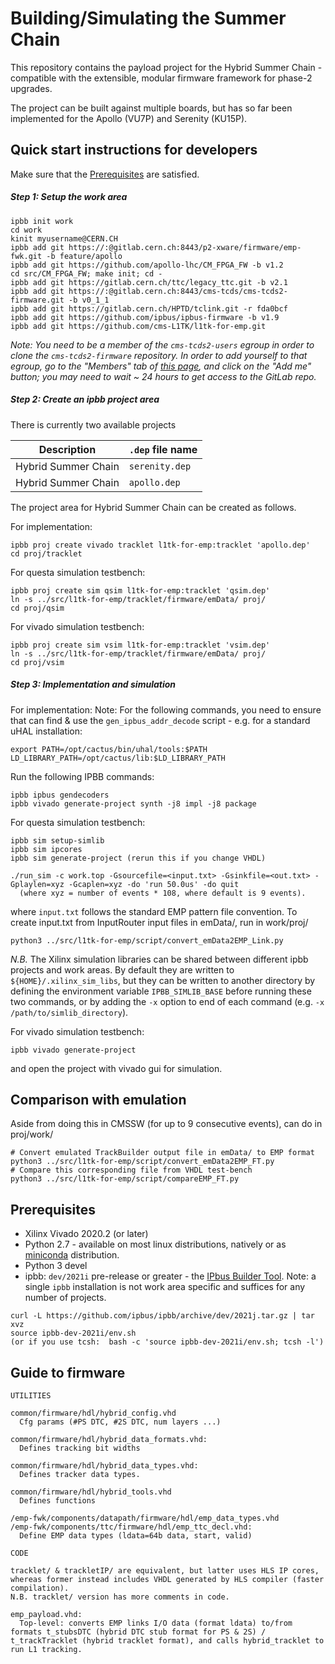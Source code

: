 # Building/Simulating the Summer Chain #

This repository contains the payload project for the Hybrid Summer Chain - compatible with the extensible, modular firmware framework for phase-2 upgrades.

The project can be built against multiple boards, but has so far been implemented for the Apollo (VU7P) and Serenity (KU15P).

## Quick start instructions for developers ##

Make sure that the [Prerequisites](#prerequisites) are satisfied.

##### Step 1: Setup the work area

```
ipbb init work
cd work
kinit myusername@CERN.CH
ipbb add git https://:@gitlab.cern.ch:8443/p2-xware/firmware/emp-fwk.git -b feature/apollo
ipbb add git https://github.com/apollo-lhc/CM_FPGA_FW -b v1.2
cd src/CM_FPGA_FW; make init; cd -
ipbb add git https://gitlab.cern.ch/ttc/legacy_ttc.git -b v2.1
ipbb add git https://:@gitlab.cern.ch:8443/cms-tcds/cms-tcds2-firmware.git -b v0_1_1
ipbb add git https://gitlab.cern.ch/HPTD/tclink.git -r fda0bcf
ipbb add git https://github.com/ipbus/ipbus-firmware -b v1.9
ipbb add git https://github.com/cms-L1TK/l1tk-for-emp.git
```

*Note: You need to be a member of the `cms-tcds2-users` egroup in order to clone the `cms-tcds2-firmware` repository. In order to add yourself to that egroup, go to the "Members" tab of [this page](https://e-groups.cern.ch/e-groups/Egroup.do?egroupId=10380295), and click on the "Add me" button; you may need to wait ~ 24 hours to get access to the GitLab repo.*

##### Step 2: Create an ipbb project area

There is currently two available projects

| Description                                              | `.dep` file name                  |
| -------------------------------------------------------- | --------------------------------- |
| Hybrid Summer Chain                                      | `serenity.dep`                    |
| Hybrid Summer Chain                                      | `apollo.dep`                      |

The project area for Hybrid Summer Chain can be created as follows.

For implementation:
```
ipbb proj create vivado tracklet l1tk-for-emp:tracklet 'apollo.dep'
cd proj/tracklet
```

For questa simulation testbench:
```
ipbb proj create sim qsim l1tk-for-emp:tracklet 'qsim.dep'
ln -s ../src/l1tk-for-emp/tracklet/firmware/emData/ proj/
cd proj/qsim
```

For vivado simulation testbench:
```
ipbb proj create sim vsim l1tk-for-emp:tracklet 'vsim.dep'
ln -s ../src/l1tk-for-emp/tracklet/firmware/emData/ proj/
cd proj/vsim
```

##### Step 3: Implementation and simulation


For implementation:
Note: For the following commands, you need to ensure that can find & use the `gen_ipbus_addr_decode` script - e.g. for a standard uHAL installation:
```
export PATH=/opt/cactus/bin/uhal/tools:$PATH LD_LIBRARY_PATH=/opt/cactus/lib:$LD_LIBRARY_PATH
```
Run the following IPBB commands:
```
ipbb ipbus gendecoders
ipbb vivado generate-project synth -j8 impl -j8 package
```

For questa simulation testbench:
```
ipbb sim setup-simlib
ipbb sim ipcores
ipbb sim generate-project (rerun this if you change VHDL)

./run_sim -c work.top -Gsourcefile=<input.txt> -Gsinkfile=<out.txt> -Gplaylen=xyz -Gcaplen=xyz -do 'run 50.0us' -do quit 
  (where xyz = number of events * 108, where default is 9 events).
```
where `input.txt` follows the standard EMP pattern file convention. 
To create input.txt from InputRouter input files in emData/, run in work/proj/

```
python3 ../src/l1tk-for-emp/script/convert_emData2EMP_Link.py
```

*N.B.* The Xilinx simulation libraries can be shared between different ipbb projects and work areas. By default they are written to `${HOME}/.xilinx_sim_libs`, but they can be written to another directory by defining the environment variable `IPBB_SIMLIB_BASE` before running these two commands, or by adding the `-x` option to end of each command (e.g. `-x /path/to/simlib_directory`).

For vivado simulation testbench:
```
ipbb vivado generate-project
```
and open the project with vivado gui for simulation.

## Comparison with emulation ##

Aside from doing this in CMSSW (for up to 9 consecutive events), can do in proj/work/ 

```
# Convert emulated TrackBuilder output file in emData/ to EMP format
python3 ../src/l1tk-for-emp/script/convert_emData2EMP_FT.py
# Compare this corresponding file from VHDL test-bench 
python3 ../src/l1tk-for-emp/script/compareEMP_FT.py
```


## Prerequisites ##

 * Xilinx Vivado 2020.2 (or later)
 * Python 2.7 - available on most linux distributions, natively or as [miniconda](https://conda.io/miniconda.html) distribution.
 * Python 3 devel
 * ipbb: `dev/2021i` pre-release or greater - the [IPbus Builder Tool](https://github.com/ipbus/ipbb). Note: a single `ipbb` installation is not work area specific and suffices for any number of projects.
 
```
curl -L https://github.com/ipbus/ipbb/archive/dev/2021j.tar.gz | tar xvz
source ipbb-dev-2021i/env.sh
(or if you use tcsh:  bash -c 'source ipbb-dev-2021i/env.sh; tcsh -l')
```

## Guide to firmware ##

````
UTILITIES

common/firmware/hdl/hybrid_config.vhd
  Cfg params (#PS DTC, #2S DTC, num layers ...)

common/firmware/hdl/hybrid_data_formats.vhd:
  Defines tracking bit widths

common/firmware/hdl/hybrid_data_types.vhd:
  Defines tracker data types.

common/firmware/hdl/hybrid_tools.vhd
  Defines functions

/emp-fwk/components/datapath/firmware/hdl/emp_data_types.vhd
/emp-fwk/components/ttc/firmware/hdl/emp_ttc_decl.vhd:
  Define EMP data types (ldata=64b data, start, valid)

CODE

tracklet/ & trackletIP/ are equivalent, but latter uses HLS IP cores, whereas former instead includes VHDL generated by HLS compiler (faster compilation).
N.B. tracklet/ version has more comments in code.

emp_payload.vhd:
  Top-level: converts EMP links I/O data (format ldata) to/from formats t_stubsDTC (hybrid DTC stub format for PS & 2S) / t_trackTracklet (hybrid tracklet format), and calls hybrid_tracklet to run L1 tracking.

````
